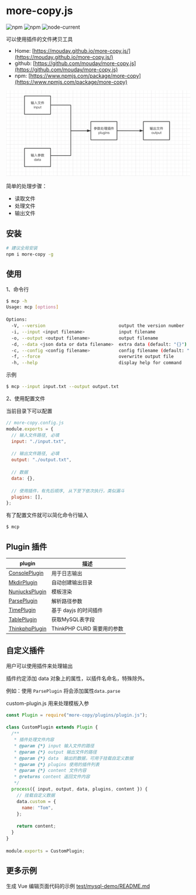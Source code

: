 # more-copy.js

![npm](https://img.shields.io/npm/v/more-copy)
![npm](https://img.shields.io/npm/dw/more-copy)
![node-current](https://img.shields.io/node/v/more-copy)

可以使用插件的文件拷贝工具

- Home: [https://mouday.github.io/more-copy.js/](https://mouday.github.io/more-copy.js/)
- github: [https://github.com/mouday/more-copy.js](https://github.com/mouday/more-copy.js)
- npm: [https://www.npmjs.com/package/more-copy](https://www.npmjs.com/package/more-copy)

![](img/more-copy.png)

简单的处理步骤：

- 读取文件
- 处理文件
- 输出文件

## 安装

```bash
# 建议全局安装
npm i more-copy -g
```

## 使用

1、命令行

```bash
$ mcp -h
Usage: mcp [options]

Options:
  -V, --version                            output the version number
  -i, --input <input filename>             input filename
  -o, --output <output filename>           output filename
  -d, --data <json data or data filename>  extra data (default: "{}")
  -c, --config <config filename>           config filename (default: "./more-copy.config.js")
  -f, --force                              overwrite output file
  -h, --help                               display help for command
```

示例

```bash
$ mcp --input input.txt --output output.txt
```

2、使用配置文件

当前目录下可以配置

```js
// more-copy.config.js
module.exports = {
  // 输入文件路径, 必填
  input: "./input.txt",

  // 输出文件路径, 必填
  output: "./output.txt",

  // 数据
  data: {},

  // 使用插件，有先后顺序, 从下至下依次执行，类似漏斗
  plugins: [],
};
```

有了配置文件就可以简化命令行输入

```bash
$ mcp
```

## Plugin 插件

| plugin                                              | 描述             |
| --------------------------------------------------- | ---------------- |
| [ConsolePlugin](plugins/console-plugin/README.md)   | 用于日志输出     |
| [MkdirPlugin](plugins/mkdir-plugin/README.md)       | 自动创建输出目录 |
| [NunjucksPlugin](plugins/nunjucks-plugin/README.md) | 模板渲染         |
| [ParsePlugin](plugins/parse-plugin/README.md) | 解析路径参数         |
| [TimePlugin](plugins/time-plugin/README.md) | 基于 dayjs 的时间插件      |
| [TablePlugin](plugins/table-plugin/README.md) | 获取MySQL表字段     |
| [ThinkphpPlugin](plugins/thinkphp-plugin/README.md) | ThinkPHP CURD 需要用的参数    |

## 自定义插件

用户可以使用插件来处理输出

插件约定添加 data 对象上的属性，以插件名命名，特殊除外。

例如：使用 `ParsePlugin` 将会添加属性`data.parse`

custom-plugin.js 用来处理模板入参

```js
const Plugin = require("more-copy/plugins/plugin.js");

class CustomPlugin extends Plugin {
  /**
   * 插件处理文件内容
   * @param {*} input 输入文件的路径
   * @param {*} output 输出文件的路径
   * @param {*} data  输出的数据，可用于挂载自定义数据
   * @param {*} plugins 使用的插件列表
   * @param {*} content 文件内容
   * @returns content 返回文件内容
   */
  process({ input, output, data, plugins, content }) {
    // 挂载自定义数据
    data.custom = {
      name: "Tom",
    };

    return content;
  }
}

module.exports = CustomPlugin;
```

## 更多示例

生成 Vue 编辑页面代码的示例 [test/mysql-demo/README.md](test/mysql-demo/README.md)
